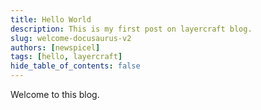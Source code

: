 ```yaml
---
title: Hello World
description: This is my first post on layercraft blog.
slug: welcome-docusaurus-v2
authors: [newspicel]
tags: [hello, layercraft]
hide_table_of_contents: false
---
```

Welcome to this blog. 